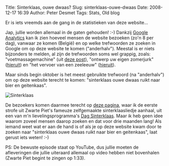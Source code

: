 Title: Sinterklaas, ouwe dwaas?
Slug: sinterklaas-ouwe-dwaas
Date: 2008-12-17 16:39
Author: Peter Desmet
Tags: Stats, Old blog

Er is iets vreemds aan de gang in de statistieken van deze website...

Jap, jullie worden allemaal in de gaten gehouden! :-) Dankzij [Google Analytics](http://www.google.com/analytics/) kan ik zien hoeveel mensen de website bezoeken (zo'n 8 per dag), vanwaar ze komen (België) en op welke trefwoorden ze zoeken in Google om op deze website te komen ("anderhalv"). Meestal is er niets bijzonders te melden, al zijn de trefwoorden soms wel grappig, zoals: "voetmassagemachine" (uit [deze post]({filename}/posts/2007/sydney.md)), "ontwerp uw eigen zomerjurk" ([hieruit]({filename}/posts/2008/tijd-voor-een-nieuwe-zomerjurk.md)) en "het vervoer van een zeeleeuw" ([hieruit]({filename}/posts/2007/van-christchurch-naar-te-anau.md)).

Maar sinds begin oktober is het meest gebruikte trefwoord (na "anderhalv") om op deze website terecht te komen: "sinterklaas ouwe dwaas ruikt naar bier en geitenkaas".

![Sinterklaas]({filename}/images/2008-sinterklaas-analytics.png)

De bezoekers komen daarmee terecht op [deze pagina]({filename}/posts/2007/van-christchurch-naar-te-anau.md), waar ik de eerste strofe uit Zwarte Piet's fameuze zelfgemaakte sinterklaasliedje aanhaal, uit een van m'n lievelingsprogramma's [Dag Sinterklaas](http://nl.wikipedia.org/wiki/Dag_Sinterklaas). Maar ik heb geen idee waarom zoveel mensen daarop zoeken en dat voor drie maanden lang! Als iemand weet wat er aan de hand is of als je op deze
website kwam door te zoeken naar "sinterklaas ouwe dwaas ruikt naar bier en geitenkaas", laat gerust iets weten! :-)

PS: De bewuste episode staat op YouTube, dus jullie moeten de afleveringen die jullie uiteraard allemaal op video hebben niet bovenhalen (Zwarte Piet begint te zingen op 1:33).